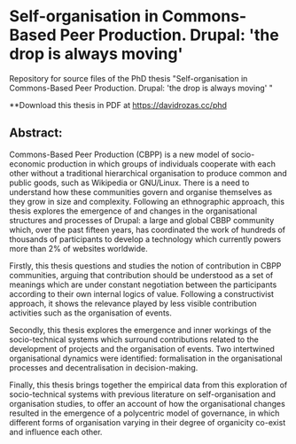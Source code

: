 # Self-organisation in Commons-Based Peer Production. Drupal: 'the drop is always moving'

Repository for source files of the PhD thesis "Self-organisation in Commons-Based Peer Production. 
Drupal: 'the drop is always moving' "

**Download this thesis in PDF at https://davidrozas.cc/phd

## Abstract:

Commons-Based Peer Production (CBPP) is a new model of socio-economic production in which groups of individuals cooperate with each other without a traditional hierarchical organisation to produce common and public goods, such as Wikipedia or GNU/Linux. There is a need to understand how these communities govern and organise themselves as they grow in size and complexity. Following an ethnographic approach, this thesis explores the emergence of and changes in the organisational structures and processes of Drupal: a large and global CBBP community which, over the past fifteen years, has coordinated the work of hundreds of thousands of participants to develop a technology which currently powers more than 2% of websites worldwide.

Firstly, this thesis questions and studies the notion of contribution in CBPP communities, arguing that contribution should be understood as a set of meanings which are under constant negotiation between the participants according to their own internal logics of value. Following a constructivist approach, it shows the relevance played by less visible contribution activities such as the organisation of events.

Secondly, this thesis explores the emergence and inner workings of the socio-technical systems which surround contributions related to the development of projects and the organisation of events. Two intertwined organisational dynamics were identified: formalisation in the organisational processes and decentralisation in decision-making.

Finally, this thesis brings together the empirical data from this exploration of socio-technical systems with previous literature on self-organisation and organisation studies, to offer an account of how the organisational changes resulted in the emergence of a polycentric model of governance, in which different forms of organisation varying in their degree of organicity co-exist and influence each other.
